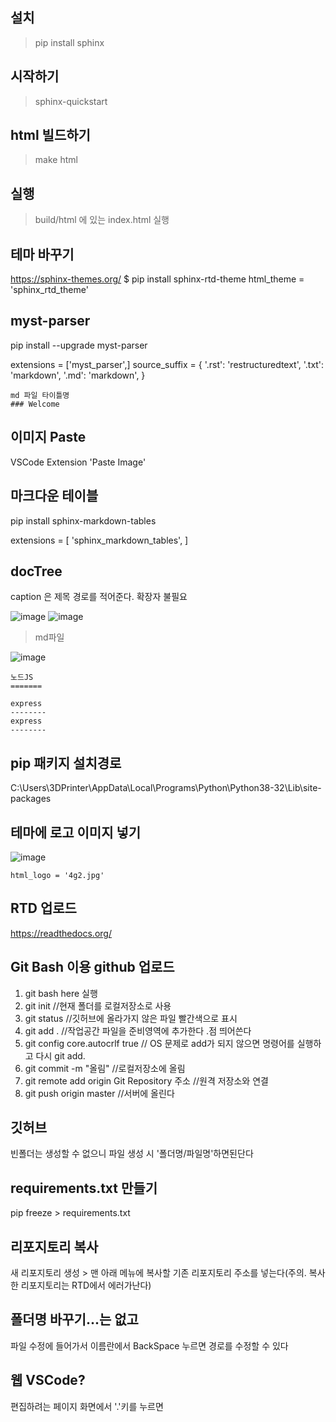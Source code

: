 
## 설치
> pip install sphinx

## 시작하기
> sphinx-quickstart

## html 빌드하기
> make html

## 실행
> build/html 에 있는 index.html 실행

## 테마 바꾸기
https://sphinx-themes.org/
$ pip install sphinx-rtd-theme
html_theme = 'sphinx_rtd_theme'

## myst-parser
pip install --upgrade myst-parser

extensions = ['myst_parser',]
source_suffix = {
    '.rst': 'restructuredtext',
    '.txt': 'markdown',
    '.md': 'markdown',
}
```
md 파일 타이틀명
### Welcome
```

## 이미지 Paste
VSCode Extension 'Paste Image'


## 마크다운 테이블
pip install sphinx-markdown-tables

extensions = [
    'sphinx_markdown_tables',
]

## docTree
caption 은 제목
경로를 적어준다. 확장자 불필요

![image](https://user-images.githubusercontent.com/30430227/128325388-ce62aa8f-8288-459d-8a1b-acc953a91fb9.png)
![image](https://user-images.githubusercontent.com/30430227/128325485-758847c0-0693-448e-9c2f-b8b65398be6f.png)

>md파일

![image](https://user-images.githubusercontent.com/30430227/128325216-90bf0faf-6c9b-479d-ad7d-b81e730fa4bc.png)
```
노드JS
=======

express
--------
express
--------
```

## pip 패키지 설치경로
C:\Users\3DPrinter\AppData\Local\Programs\Python\Python38-32\Lib\site-packages

## 테마에 로고 이미지 넣기
![image](https://user-images.githubusercontent.com/30430227/128329082-33ae7f2b-0f30-4189-a039-4e77ba3bcfe1.png)


```
html_logo = '4g2.jpg'
```

## RTD 업로드
https://readthedocs.org/

## Git Bash 이용 github 업로드
1. git bash here 실행
2. git init //현재 폴더를 로컬저장소로 사용
3. git status //깃허브에 올라가지 않은 파일 빨간색으로 표시
4. git add . //작업공간 파일을 준비영역에 추가한다 .점 띄어쓴다
5. git config core.autocrlf true // OS 문제로 add가 되지 않으면 명령어를 실행하고 다시 git add.
6. git commit -m "올림" //로컬저장소에 올림
7. git remote add origin Git Repository 주소 //원격 저장소와 연결
8. git push origin master //서버에 올린다

## 깃허브
빈폴더는 생성할 수 없으니 파일 생성 시 '폴더명/파일명'하면된단다

## requirements.txt 만들기
pip freeze > requirements.txt

## 리포지토리 복사
새 리포지토리 생성 > 맨 아래 메뉴에 복사할 기존 리포지토리 주소를 넣는다(주의. 복사한 리포지토리는 RTD에서 에러가난다)

## 폴더명 바꾸기...는 없고
파일 수정에 들어가서 이름란에서 BackSpace 누르면 경로를 수정할 수 있다

## 웹 VSCode?
편집하려는 페이지 화면에서 '.'키를 누르면 

